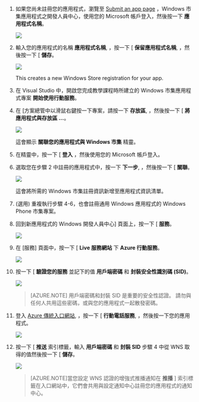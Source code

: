 

1. 如果您尚未註冊您的應用程式，瀏覽至 [Submit an app page] ，Windows 市集應用程式之開發人員中心，使用您的 Microsoft 帳戶登入，然後按一下 **應用程式名稱**。

    ![](./media/mobile-services-dotnet-backend-notification-hubs-register-windows-store-app/mobile-services-submit-win8-app.png)

2. 輸入您的應用程式的名稱 **應用程式名稱**, ，按一下 [ **保留應用程式名稱**, ，然後按一下 [ **儲存**。

    ![](./media/mobile-services-dotnet-backend-notification-hubs-register-windows-store-app/mobile-services-win8-app-name.png)

    This creates a new Windows Store registration for your app.

3. 在 Visual Studio 中，開啟您完成教學課程時所建立的 Windows 市集應用程式專案 **開始使用行動服務**。

4. 在 [方案總管中以滑鼠右鍵按一下專案，請按一下 **存放區**, ，然後按一下 [ **將應用程式與存放區 …**。 

    ![](./media/mobile-services-dotnet-backend-notification-hubs-register-windows-store-app/mobile-services-store-association.png)

    這會顯示 **關聯您的應用程式與 Windows 市集** 精靈。

5. 在精靈中，按一下 [ **登入** ，然後使用您的 Microsoft 帳戶登入。

6. 選取您在步驟 2 中註冊的應用程式中，按一下 **下一步**, ，然後按一下 [ **關聯**。

    ![](./media/mobile-services-dotnet-backend-notification-hubs-register-windows-store-app/mobile-services-select-app-name.png)

    這會將所需的 Windows 市集註冊資訊新增至應用程式資訊清單。    

7. (選用) 重複執行步驟 4-6，也會註冊通用 Windows 應用程式的 Windows Phone 市集專案。

8. 回到新應用程式的 Windows 開發人員中心] 頁面上，按一下 [ **服務**。 

    ![](./media/mobile-services-dotnet-backend-notification-hubs-register-windows-store-app/mobile-services-win8-edit-app.png) 

9. 在 [服務] 頁面中，按一下 [ **Live 服務網站** 下 **Azure 行動服務**。

    ![](./media/mobile-services-javascript-backend-register-windows-store-app/mobile-services-win8-edit2-app.png)

10. 按一下 [ **驗證您的服務** 並記下的值 **用戶端密碼** 和 **封裝安全性識別碼 (SID)**。 

    ![](./media/mobile-services-dotnet-backend-notification-hubs-register-windows-store-app/mobile-services-win8-app-push-auth.png)

    > [AZURE.NOTE] 用戶端密碼和封裝 SID 是重要的安全性認證。 請勿與任何人共用這些密碼，或與您的應用程式一起散發密碼。 

11. 登入 [Azure 傳統入口網站](https://manage.windowsazure.com/), ，按一下 [ **行動電話服務**, ，然後按一下您的應用程式。

    ![](./media/mobile-services-dotnet-backend-notification-hubs-register-windows-store-app/mobile-services-selection.png)

12. 按一下 [ **推送** 索引標籤，輸入 **用戶端密碼** 和 **封裝 SID** 步驟 4 中從 WNS 取得的值然後按一下 [ **儲存**。 

    ![](./media/mobile-services-dotnet-backend-notification-hubs-register-windows-store-app/mobile-push-tab.png)

    >[AZURE.NOTE]當您設定 WNS 認證的增強式推播通知在 **推播** ] 索引標籤在入口網站中，它們會共用與設定通知中心註冊您的應用程式的通知中心。

<!-- URLs. -->
[Submit an app page]: http://go.microsoft.com/fwlink/p/?LinkID=266582


